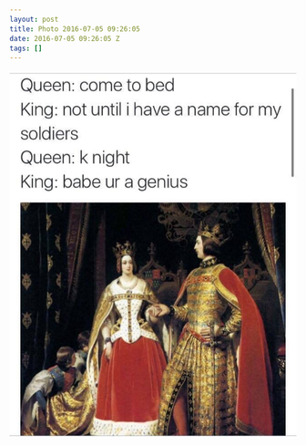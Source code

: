 ```yaml
---
layout: post
title: Photo 2016-07-05 09:26:05
date: 2016-07-05 09:26:05 Z
tags: []
---
```

![](/media/2016/07/146938291279.jpg)
